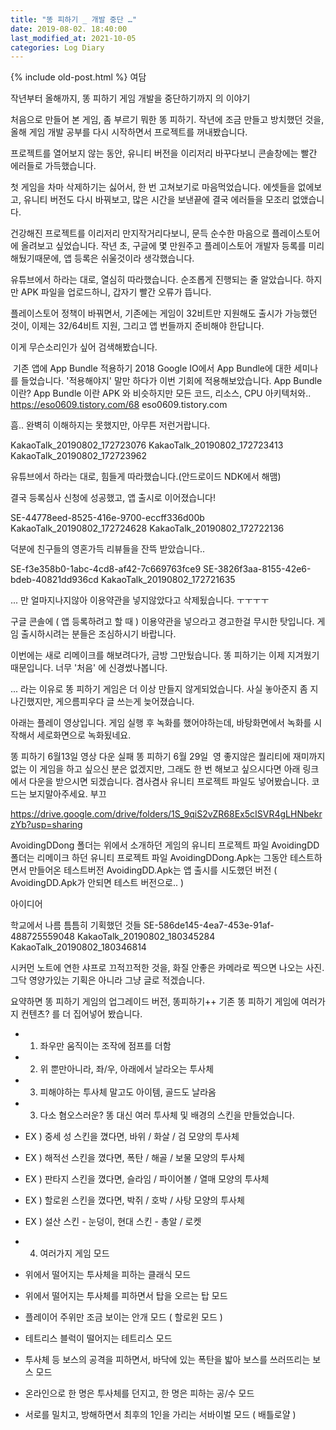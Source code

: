 ```yaml
---
title: "똥 피하기 _ 개발 중단 …"
date: 2019-08-02. 18:40:00
last_modified_at: 2021-10-05
categories: Log Diary
---
```

{% include old-post.html %}
여담

작년부터 올해까지, 똥 피하기 게임 개발을 중단하기까지 의 이야기

처음으로 만들어 본 게임, 좀 부르기 뭐한 똥 피하기.
작년에 조금 만들고 방치했던 것을, 올해 게임 개발 공부를 다시 시작하면서 프로젝트를 꺼내봤습니다.

​프로젝트를 열어보지 않는 동안, 유니티 버전을 이리저리 바꾸다보니 콘솔창에는 빨간 에러들로 가득했습니다.

첫 게임을 차마 삭제하기는 싫어서, 한 번 고쳐보기로 마음먹었습니다.
에셋들을 없에보고, 유니티 버전도 다시 바꿔보고, 많은 시간을 보낸끝에 결국 에러들을 모조리 없앴습니다.

건강해진 프로젝트를 이리저리 만지작거리다보니, 문득 순수한 마음으로 플레이스토어에 올려보고 싶었습니다.
작년 초, 구글에 몇 만원주고 플레이스토어 개발자 등록를 미리 해뒀기때문에, 앱 등록은 쉬울것이라 생각했습니다.

유튜브에서 하라는 대로, 열심히 따라했습니다. 순조롭게 진행되는 줄 알았습니다.
하지만 APK 파일을 업로드하니, 갑자기 빨간 오류가 뜹니다.

플레이스토어 정책이 바꿔면서, 기존에는 게임이 32비트만 지원해도 출시가 가능했던 것이,
이제는 32/64비트 지원, 그리고 앱 번들까지 준비해야 한답니다.

이게 무슨소리인가 싶어 검색해봤습니다.

​
기존 앱에 App Bundle 적용하기
2018 Google IO에서 App Bundle에 대한 세미나를 들었습니다. '적용해야지' 말만 하다가 이번 기회에 적용해보았습니다. App Bundle 이란? App Bundle 이란 APK 와 비슷하지만 모든 코드, 리소스, CPU 아키텍처와..
https://eso0609.tistory.com/68
eso0609.tistory.com

흠.. 완벽히 이해하지는 못했지만, 아무튼 저런거랍니다.

KakaoTalk_20190802_172723076
KakaoTalk_20190802_172723413
KakaoTalk_20190802_172723962

유튜브에서 하라는 대로, 힘들게 따라했습니다.(안드로이드 NDK에서 해맴)

결국 등록심사 신청에 성공했고, 앱 출시로 이어졌습니다!

SE-44778eed-8525-416e-9700-eccff336d00b
KakaoTalk_20190802_172724628
KakaoTalk_20190802_172722136

덕분에 친구들의 영혼가득 리뷰들을 잔뜩 받았습니다..

SE-f3e358b0-1abc-4cd8-af42-7c669763fce9
SE-3826f3aa-8155-42e6-bdeb-40821dd936cd
KakaoTalk_20190802_172721635

... 만 얼마지나지않아 이용약관을 넣지않았다고 삭제됬습니다. ㅜㅜㅜㅜ

구글 콘솔에 ( 앱 등록하려고 할 때 ) 이용약관을 넣으라고 경고한걸 무시한 탓입니다.
게임 출시하시려는 분들은 조심하시기 바랍니다.

이번에는 새로 리메이크를 해보려다가, 금방 그만뒀습니다. 똥 피하기는 이제 지겨웠기 때문입니다.
너무 '처음' 에 신경썼나봅니다.

... 라는 이유로 똥 피하기 게임은 더 이상 만들지 않게되었습니다.
사실 놓아준지 좀 지나긴했지만, 게으름피우다 글 쓰는게 늦어졌습니다.

아래는 플레이 영상입니다.
게임 실행 후 녹화를 했어야하는데, 바탕화면에서 녹화를 시작해서 세로화면으로 녹화됬네요.

똥 피하기 6월13일
영상 다운 실패
똥 피하기 6월 29일
​
영 좋지않은 퀄리티에 재미까지없는 이 게임을 하고 싶으신 분은 없겠지만, 그래도 한 번 해보고 싶으시다면 아래 링크에서 다운을 받으시면 되겠습니다.
겸사겸사 유니티 프로젝트 파일도 넣어봤습니다. 코드는 보지말아주세요. 부끄

https://drive.google.com/drive/folders/1S_9qiS2vZR68Ex5cISVR4gLHNbekrzYb?usp=sharing

AvoidingDDong 폴더는 위에서 소개하던 게임의 유니티 프로젝트 파일
AvoidingDD 폴더는 리메이크 하던 유니티 프로젝트 파일
AvoidingDDong.Apk는 그동안 테스트하면서 만들어온 테스트버전
AvoidingDD.Apk는 앱 출시를 시도했던 버전
( AvoidingDD.Apk가 안되면 테스트 버전으로.. )

아이디어

학교에서 나름 틈틈히 기획했던 것들
SE-586de145-4ea7-453e-91af-488725559048
KakaoTalk_20190802_180345284
KakaoTalk_20190802_180346814

시커먼 노트에 연한 샤프로 끄적끄적한 것을, 화질 안좋은 카메라로 찍으면 나오는 사진.
그닥 영양가있는 기획은 아니라 그냥 글로 적겠습니다.

요약하면 똥 피하기 게임의 업그레이드 버전, 똥피하기++
기존 똥 피하기 게임에 여러가지 컨텐츠? 를 더 집어넣어 봤습니다.

- 1. 좌우만 움직이는 조작에 점프를 더함
- 2. 위 뿐만아니라, 좌/우, 아래에서 날라오는 투사체
- 3. 피해야하는 투사체 말고도 아이템, 골드도 날라옴
- 3. 다소 혐오스러운? 똥 대신 여러 투사체 및 배경의 스킨을 만들었습니다.
- EX ) 중세 성 스킨을 꼈다면, 바위 / 화살 / 검 모양의 투사체
- EX ) 해적선 스킨을 꼈다면, 폭탄 / 해골 / 보물 모양의 투사체
- EX ) 판타지 스킨을 꼈다면, 슬라임 / 파이어볼 / 열매 모양의 투사체
- EX ) 할로윈 스킨을 꼈다면, 박쥐 / 호박 / 사탕 모양의 투사체
- EX ) 설산 스킨 - 눈덩이, 현대 스킨 - 총알 / 로켓

- 4. 여러가지 게임 모드
- 위에서 떨어지는 투사체을 피하는 클래식 모드
- 위에서 떨어지는 투사체를 피하면서 탑을 오르는 탑 모드
- 플레이어 주위만 조금 보이는 안개 모드 ( 할로윈 모드 )
- 테트리스 블럭이 떨어지는 테트리스 모드
- 투사체 등 보스의 공격을 피하면서, 바닥에 있는 폭탄을 밟아 보스를 쓰러뜨리는 보스 모드
- 온라인으로 한 명은 투사체를 던지고, 한 명은 피하는 공/수 모드
- 서로를 밀치고, 방해하면서 최후의 1인을 가리는 서바이벌 모드 ( 배틀로얄 )